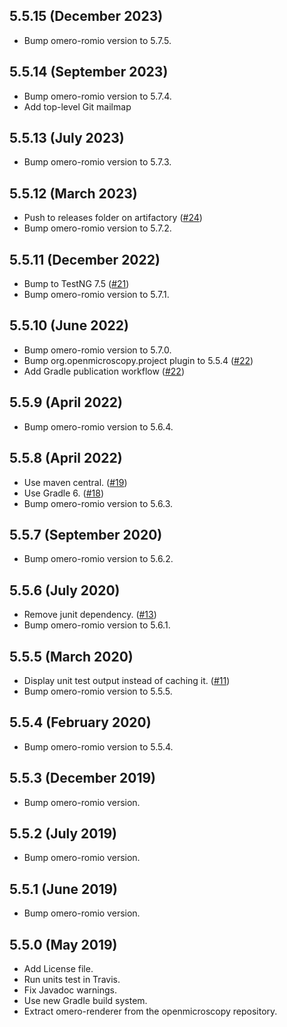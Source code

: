 5.5.15 (December 2023)
----------------------

- Bump omero-romio version to 5.7.5.

5.5.14 (September 2023)
-----------------------

- Bump omero-romio version to 5.7.4.
- Add top-level Git mailmap

5.5.13 (July 2023)
------------------

- Bump omero-romio version to 5.7.3.

5.5.12 (March 2023)
-------------------

- Push to releases folder on artifactory ([#24](https://github.com/ome/omero-renderer/pull/24))
- Bump omero-romio version to 5.7.2.

5.5.11 (December 2022)
----------------------

- Bump to TestNG 7.5 ([#21](https://github.com/ome/omero-renderer/pull/21))
- Bump omero-romio version to 5.7.1.

5.5.10 (June 2022)
------------------

- Bump omero-romio version to 5.7.0.
- Bump org.openmicroscopy.project plugin to 5.5.4 ([#22](https://github.com/ome/omero-renderer/pull/22))
- Add Gradle publication workflow ([#22](https://github.com/ome/omero-renderer/pull/22))

5.5.9 (April 2022)
------------------

- Bump omero-romio version to 5.6.4.

5.5.8 (April 2022)
------------------

- Use maven central. ([#19](https://github.com/ome/omero-renderer/pull/19))
- Use Gradle 6. ([#18](https://github.com/ome/omero-renderer/pull/18))
- Bump omero-romio version to 5.6.3.

5.5.7 (September 2020)
----------------------

- Bump omero-romio version to 5.6.2.

5.5.6 (July 2020)
------------------

- Remove junit dependency. ([#13](https://github.com/ome/omero-renderer/pull/13))
- Bump omero-romio version to 5.6.1.

5.5.5 (March 2020)
------------------

- Display unit test output instead of caching it.
  ([#11](https://github.com/ome/omero-renderer/pull/11))
- Bump omero-romio version to 5.5.5.

5.5.4 (February 2020)
---------------------

- Bump omero-romio version to 5.5.4.

5.5.3 (December 2019)
---------------------

- Bump omero-romio version.

5.5.2 (July 2019)
-----------------

- Bump omero-romio version.

5.5.1 (June 2019)
-----------------

- Bump omero-romio version.

5.5.0 (May 2019)
----------------

- Add License file.
- Run units test in Travis.
- Fix Javadoc warnings.
- Use new Gradle build system.
- Extract omero-renderer from the openmicroscopy repository.
